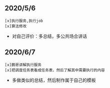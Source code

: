 ## 2020/5/6
	[x]执行服务,执行job
	[x]算法修改
* 对自己评价：多总结，多公共场合讲话

## 2020/6/7
	[x]鹏哥讲解执行服务
	[x]把调度任务表看成任务表，然后了解其中需要执行的内容
* 多做类似的总结，然后制作属于自己的模板